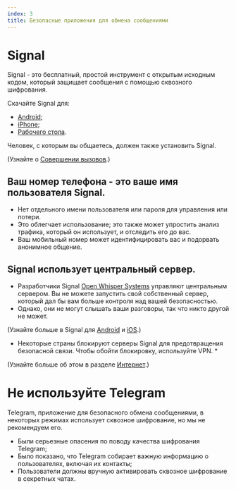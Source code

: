 ```yaml
---
index: 3
title: Безопасные приложения для обмена сообщениями
---
```

# Signal

Signal - это бесплатный, простой инструмент с открытым исходным кодом, который защищает сообщения с помощью сквозного шифрования.

Скачайте Signal для:

*   [Android](https://play.google.com/store/apps/details?id=org.thoughtcrime.securesms); 
*   [iPhone](https://itunes.apple.com/ie/app/signal-private-messenger/id874139669); 
*   [Рабочего стола](https://signal.org/download/). 

Человек, с которым вы общаетесь, должен также установить Signal.

(Узнайте о [Совершении вызовов](umbrella://communications/making-a-call).)

## Ваш номер телефона - это ваше имя пользователя Signal.

*   Нет отдельного имени пользователя или пароля для управления или потери.
*   Это облегчает использование; это также может упростить анализ трафика, который он использует, и отследить его до вас.
*   Ваш мобильный номер может идентифицировать вас и подорвать анонимное общение.

## Signal использует центральный сервер.

*   Разработчики Signal [Open Whisper Systems](https://signal.org/about/) управляют центральным сервером. Вы не можете запустить свой собственный сервер, который дал бы вам больше контроля над вашей безопасностью.
*   Однако, они не могут слышать ваши разговоры, так что никто другой не может.

(Узнайте больше в Signal для [Android](umbrella://tools/messaging/s_signal-for-android.md) и [iOS](umbrella://tools/messaging/s_signal-for-ios.md).)

* Некоторые страны блокируют серверы Signal для предотвращения безопасной связи. Чтобы обойти блокировку, используйте VPN. *

(Узнайте больше об этом в разделе [Интернет](umbrella://communications/the-internet/beginner).)

# Не используйте Telegram

Telegram, приложение для безопасного обмена сообщениями, в некоторых режимах использует сквозное шифрование, но мы не рекомендуем его.

*   Были серьезные опасения по поводу качества шифрования Telegram;
*   Было показано, что Telegram собирает важную информацию о пользователях, включая их контакты;
*   Пользователи должны вручную активировать сквозное шифрование в секретных чатах.